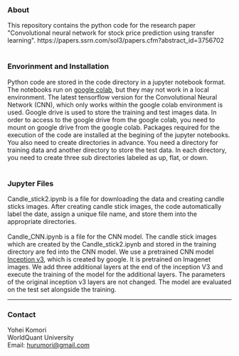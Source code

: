 <html>
<h3> About</h3>
This repository contains the python code for the research paper "Convolutional neural network for stock price prediction using transfer learning". https://papers.ssrn.com/sol3/papers.cfm?abstract_id=3756702

<br>
<br>
<h3> Envorinment and Installation</h3>
Python code are stored in the code directory in a jupyter notebook format. The notebooks run on <a href="https://colab.research.google.com/notebooks/intro.ipynb">google colab</a>, 
but they may not work in a local environment. The latest tensorflow version for the Convolutional Neural Network (CNN), which only works within the google colab environment is used.   
Google drive is used to store the training and test images data. In order to access to the google drive from the google colab, you need to mount on google drive from the google colab. 
Packages required for the execution of the code are installed at the begining of the jupyter notebooks. You also need to create directories in advance. 
You need a directory for training data and another directory to store the test data. In each directory, you need to create three sub directories labeled as up, flat, or down.

<br>
<br>
<h3> Jupyter Files </h3>
Candle_stick2.ipynb is a file for downloading the data and creating candle sticks images. After creating candle stick images, the code automatically label the date, assign a unique file name, 
and store them into the appropriate directories.
<br><br>
Candle_CNN.ipynb is a file for the CNN model. The candle stick images which are created by the Candle_stick2.ipynb and stored in the training directory are fed into the CNN model. 
We use a pretrained CNN model <a href="https://github.com/tensorflow/models/tree/master/research/inception">Inception v3</a>, which is created by google. It is pretrained on Imagenet images. We add three additional layers at the end of the inception V3 and execute the training of the model for the additional layers. The parameters of the original inception v3 layers are not changed.
The model are evaluated on the test set alongside the training.

<br>
<hr>
<h3>Contact</h3>

Yohei Komori <br>
WorldQuant University<br>
Email: hurumori@gmail.com
</html>
